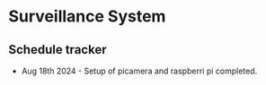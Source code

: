 # Surveillance System

## Schedule tracker
- Aug 18th 2024 - Setup of picamera and raspberri pi completed. 
